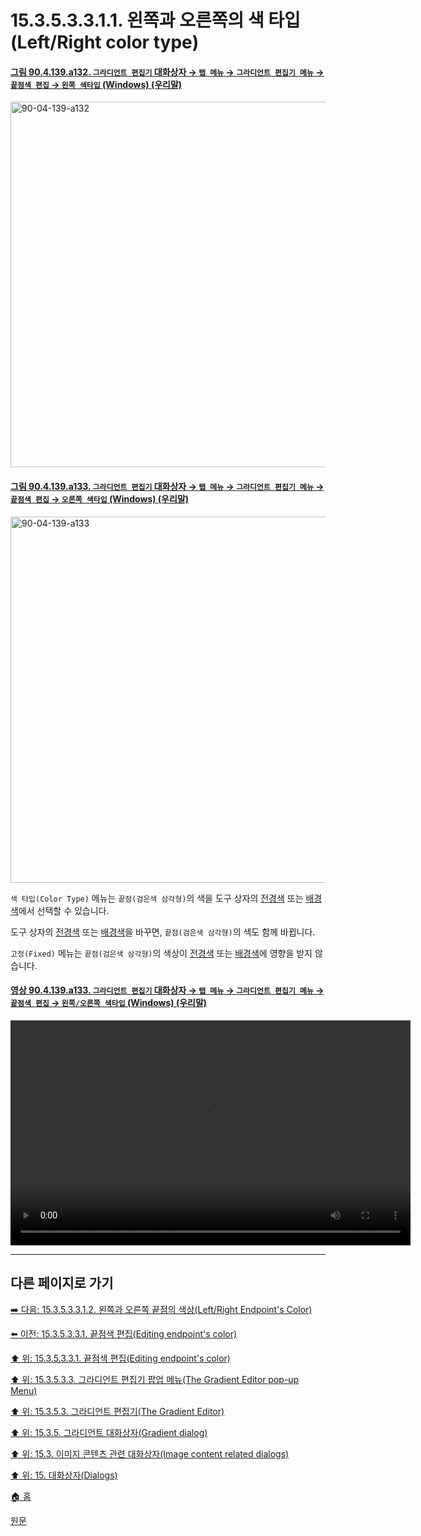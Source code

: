# 15.3.5.3.3.1.1. 왼쪽과 오른쪽의 색 타입(Left/Right color type)

<a id="90-04-139-a132"></a>

#### [그림 90.4.139.a132. `그라디언트 편집기` 대화상자 → `탭 메뉴` → `그라디언트 편집기 메뉴` → `끝점색 편집` → `왼쪽 색타입` (Windows) (우리말)](./90-04-0139-gradient_editor.md#90-04-139-a132)
<img width="611" height="585" alt="90-04-139-a132" src="https://github.com/user-attachments/assets/a5219a1f-799e-4811-9376-98a6d257e99e" />

<a id="90-04-139-a133"></a>

#### [그림 90.4.139.a133. `그라디언트 편집기` 대화상자 → `탭 메뉴` → `그라디언트 편집기 메뉴` → `끝점색 편집` → `오른쪽 색타입` (Windows) (우리말)](./90-04-0139-gradient_editor.md#90-04-139-a133)
<img width="611" height="586" alt="90-04-139-a133" src="https://github.com/user-attachments/assets/9b203ea7-fe2a-4f67-864e-001a578300c1" />

`색 타입(Color Type)` 메뉴는 `끝점(검은색 삼각형)`의 색을 도구 상자의 [전경색](./19-glossaryx-foreground_color.md) 또는 [배경색](./19-glossaryx-background_color.md)에서 선택할 수 있습니다.

도구 상자의 [전경색](./19-glossaryx-foreground_color.md) 또는 [배경색](./19-glossaryx-background_color.md)을 바꾸면, `끝점(검은색 삼각형)`의 색도 함께 바뀝니다.

`고정(Fixed)` 메뉴는 `끝점(검은색 삼각형)`의 색상이 [전경색](./19-glossaryx-foreground_color.md) 또는 [배경색](./19-glossaryx-background_color.md)에 영향을 받지 않습니다.

<a id="90-04-139-a134"></a>

#### [영상 90.4.139.a133. `그라디언트 편집기` 대화상자 → `탭 메뉴` → `그라디언트 편집기 메뉴` → `끝점색 편집` → `왼쪽/오른쪽 색타입` (Windows) (우리말)](./90-04-0139-gradient_editor.md#90-04-139-a134)
<video controls="controls" width="640" height="360" src="https://github.com/user-attachments/assets/72ac1f95-4ead-49ec-97b8-711cac81a555"></video>

***

## 다른 페이지로 가기

[➡️ 다음: 15.3.5.3.3.1.2. 왼쪽과 오른쪽 끝점의 색상(Left/Right Endpoint's Color)](./15-03-05-03-03-01-02-left_n_right_endpoint_color.md)

[⬅️ 이전: 15.3.5.3.3.1. 끝점색 편집(Editing endpoint's color)](./15-03-05-03-03-01-00-editing_endpoint_color.md)

[⬆️ 위: 15.3.5.3.3.1. 끝점색 편집(Editing endpoint's color)](./15-03-05-03-03-01-00-editing_endpoint_color.md)

[⬆️ 위: 15.3.5.3.3. 그라디언트 편집기 팝업 메뉴(The Gradient Editor pop-up Menu)](./15-03-05-03-03-00-the_gradient_editor_pop_up_menu.md)

[⬆️ 위: 15.3.5.3. 그라디언트 편집기(The Gradient Editor)](./15-03-05-03-00-the_gradient_editor.md)

[⬆️ 위: 15.3.5. 그라디언트 대화상자(Gradient dialog)](./15-03-05-00-gradient_dialog.md)

[⬆️ 위: 15.3. 이미지 콘텐츠 관련 대화상자(Image content related dialogs)](./15-03-00-image-content-related-dialogs.md)

[⬆️ 위: 15. 대화상자(Dialogs)](./15-00-dialogs.md)

[🏠 홈](./00-home.md)

[원문](https://docs.gimp.org/2.10/ko/gimp-gradient-dialog.html#gimp-gradient-editor-dialog-menu)